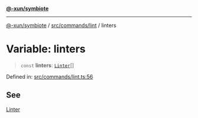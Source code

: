 [**@-xun/symbiote**](../../../../README.md)

***

[@-xun/symbiote](../../../../README.md) / [src/commands/lint](../README.md) / linters

# Variable: linters

> `const` **linters**: [`Linter`](../enumerations/Linter.md)[]

Defined in: [src/commands/lint.ts:56](https://github.com/Xunnamius/symbiote/blob/45a95680565f7437367edb2f8cc44a33e7541aa0/src/commands/lint.ts#L56)

## See

[Linter](../enumerations/Linter.md)
